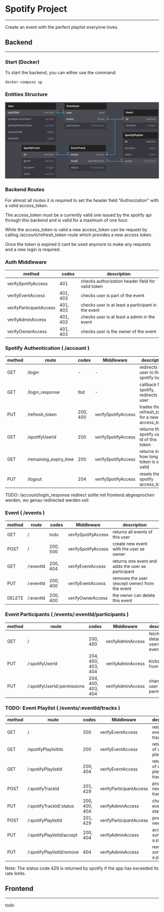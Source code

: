 # Spotify Project
- - -
Create an event with the perfect playlist everyone loves.

## Backend
- - -
### Start (Docker)
To start the backend, you can either use the command:
```shell
docker-compose up
```

### Entities Structure
![alt text](entities.png "Entities")

### Backend Routes
For almost all routes it is required to set the header field "Authorization" with a valid access_token.

The access_token must be a currently valid one issued by the spotify api through this backend and is valid for a maximum
of one hour.

While the access_token is valid a new access_token can be request by calling /account/refresh_token route which provides
a new access token.

Once the token is expired it cant be used anymore to make any requests and a new login is required.

### Auth Middleware
| method                  | codes    | description                                        |
|-------------------------|----------|----------------------------------------------------|
| verifySpotifyAccess     | 401      | checks authorization header field for valid token  |       
| verifyEventAccess       | 401, 403 | checks user is part of the event                   |
| verifyParticipantAccess | 401, 403 | checks user is at least a participant in the event |
| verifyAdminAccess       | 401, 403 | checks user is at least a admin in the event       |
| verifyOwnerAccess       | 401, 403 | checks user is the owner of the event              |

### Spotify Authentication ( /account )
| method | route                  | codes    | Middleware          | description                                     |
|--------|------------------------|----------|---------------------|-------------------------------------------------|
| GET    | /login                 | -        | -                   | redirects the user to the spotify login         |       
| GET    | /login_response        | tbd      | -                   | callback from spotify, redirects user           |
| PUT    | /refresh_token         | 200, 400 | verifySpotifyAccess | trades the refresh_token for a new access_token |
| GET    | /spotifyUserId         | 200      | verifySpotifyAccess | returns the spotify user id of this token       |
| GET    | /remaining_expiry_time | 200      | verifySpotifyAccess | returns in ms how long the token is still valid |
| PUT    | /logout                | 204      | verifySpotifyAccess | resets the spotify access_token                 |

TODO: /account/login_response redirect sollte mit frontend abgesprochen werden, wo genau redirected werden soll

### Event ( /events )
| method | route     | codes    | Middleware          | description                                        |
|--------|-----------|----------|---------------------|----------------------------------------------------|
| GET    | /         | todo     | verifySpotifyAccess | returns all events of this user                    |
| POST   | /         | 200, 500 | verifySpotifyAccess | create new event with the user as owner            |
| GET    | /:eventId | 200, 404 | verifyEventAccess   | returns one event and adds the user as participant |
| PUT    | /:eventId | 200, 400 | verifyEventAccess   | removes the user (except owner) from the event     |
| DELETE | /:eventId | 200, 400 | verifyOwnerAccess   | the owner can delete this event                    |

### Event Participants ( /events/:eventId/participants )
| method | route                        | codes              | Middleware        | description                   |
|--------|------------------------------|--------------------|-------------------|-------------------------------|
| GET    | /                            | 200, 400           | verifyAdminAccess | fetch detailed users of event |
| PUT    | /:spotifyUserId              | 204, 400, 403, 404 | verifyAdminAccess | kicks user from event         |
| PUT    | /:spotifyUserId/:permissions | 204, 400, 403, 404 | verifyAdminAccess | change user permissions       |

### TODO: Event Playlist ( /events/:eventId/tracks )
| method | route                      | codes         | Middleware              | description                         |
|--------|----------------------------|---------------|-------------------------|-------------------------------------|
| GET    | /                          | 200           | verifyEventAccess       | return all event tracks             |
| GET    | /spotifyPlaylistIds        | 200           | verifyEventAccess       | return ids of all playlists         |
| GET    | /:spotifyPlaylistId        | 200, 404      | verifyEventAccess       | returns list of all playlist tracks |
| POST   | /:spotifyTrackId           | 201, 429      | verifyParticipantAccess | propose new event track             |
| PUT    | /:spotifyTrackId/:status   | 200, 400, 404 | verifyAdminAccess       | change event track status           |
| POST   | /:spotifyPlaylistId        | 201, 429      | verifyParticipantAccess | propose new playlist                |
| PUT    | /:spotifyPlaylistId/accept | 200, 404      | verifyAdminAccess       | accept all songs from a playlist    |
| PUT    | /:spotifyPlaylistId/remove | 404           | verifyAdminAccess       | remove all songs from a playlist    |
Note: The status code 429 is returned by spotify if the app has exceeded its rate limits.

## Frontend
- - -
todo
